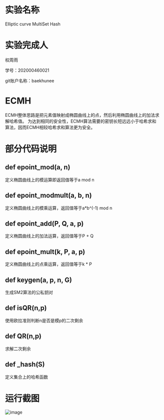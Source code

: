 # 实验名称
Elliptic curve MultiSet Hash

# 实验完成人
权周雨 

学号：202000460021 

git账户名称：baekhunee

# ECMH
ECMH整体思路是把元素值映射成椭圆曲线上的点，然后利用椭圆曲线上的加法求解哈希值。
为达到相同的安全性，ECMH算法需要的密钥长短远远小于哈希求和算法，因而ECMH相较哈希求和算法更为安全。

# 部分代码说明
## def epoint_mod(a, n)
定义椭圆曲线上的模运算即返回值等于a mod n

## def epoint_modmult(a, b, n)
定义椭圆曲线上的模乘运算，返回值等于a*b^(-1) mod n

## def epoint_add(P, Q, a, p)
定义椭圆曲线上的加法运算，返回值等于P + Q

## def epoint_mult(k, P, a, p)
定义椭圆曲线上的点乘运算，返回值等于k * P

## def keygen(a, p, n, G)
生成SM2算法的公私钥对

## def isQR(n,p)
使用欧拉准则判断n是否是模p的二次剩余

## def QR(n,p)
求解二次剩余

## def _hash(S)
定义集合上的哈希函数

# 运行截图
![image](https://user-images.githubusercontent.com/105578152/180953575-b951b547-2e38-4eb8-a753-19e482e23690.png)
